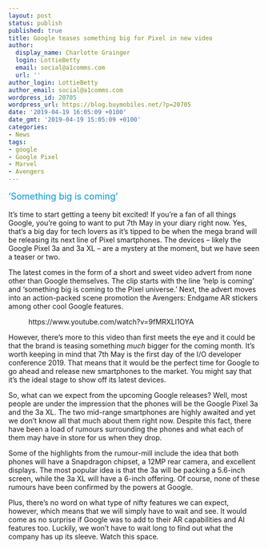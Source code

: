 ```yaml
---
layout: post
status: publish
published: true
title: Google teases something big for Pixel in new video
author:
  display_name: Charlotte Grainger
  login: LottieBetty
  email: social@a1comms.com
  url: ''
author_login: LottieBetty
author_email: social@a1comms.com
wordpress_id: 20705
wordpress_url: https://blog.buymobiles.net/?p=20705
date: '2019-04-19 16:05:09 +0100'
date_gmt: '2019-04-19 15:05:09 +0100'
categories:
- News
tags:
- google
- Google Pixel
- Marvel
- Avengers
---
```

<p><!-- wp:paragraph --></p>
<p><span class="postStandFirst" style="color: #0896d5; line-height: 26px; font-size: 18px;">&lsquo;Something big is coming&rsquo;</span></p>
<p><!-- /wp:paragraph --></p>
<p><!-- wp:paragraph --></p>
<p>It&rsquo;s time to start getting a teeny bit excited! If you&rsquo;re a fan of all things Google, you&rsquo;re going to want to put 7th May in your diary right now. Yes, that&rsquo;s a big day for tech lovers as it&rsquo;s tipped to be when the mega brand will be releasing its next line of Pixel smartphones. The devices &ndash; likely the Google Pixel 3a and 3a XL &ndash; are a mystery at the moment, but we have seen a teaser or two.</p>
<p><!-- /wp:paragraph --></p>
<p><!-- wp:paragraph --></p>
<p>The latest comes in the form of a short and sweet video advert from none other than Google themselves. The clip starts with the line &lsquo;help is coming&rsquo; and &lsquo;something big is coming to the Pixel universe.&rsquo; Next, the advert moves into an action-packed scene promotion the Avengers: Endgame AR stickers among other cool Google features.</p>
<p><!-- /wp:paragraph --></p>
<p><!-- wp:core-embed/youtube {"url":"https://www.youtube.com/watch?v=9fMRXLl1OYA","type":"video","providerNameSlug":"youtube","className":"wp-embed-aspect-16-9 wp-has-aspect-ratio"} --></p>
<figure class="wp-block-embed-youtube wp-block-embed is-type-video is-provider-youtube wp-embed-aspect-16-9 wp-has-aspect-ratio">
<div class="wp-block-embed__wrapper">
https://www.youtube.com/watch?v=9fMRXLl1OYA
</div>
</figure>
<p><!-- /wp:core-embed/youtube --></p>
<p><!-- wp:paragraph --></p>
<p>However, there&rsquo;s more to this video than first meets the eye and it could be that the brand is teasing something <em>much </em>bigger for the coming month. It&rsquo;s worth keeping in mind that 7th May is the first day of the I/O developer conference 2019. That means that it would be the perfect time for Google to go ahead and release new smartphones to the market. You might say that it&rsquo;s the ideal stage to show off its latest devices.</p>
<p><!-- /wp:paragraph --></p>
<p><!-- wp:paragraph --></p>
<p>So, what can we expect from the upcoming Google releases? Well, most people are under the impression that the phones will be the Google Pixel 3a and the 3a XL. The two mid-range smartphones are highly awaited and yet we don&rsquo;t know all that much about them right now. Despite this fact, there have been a load of rumours surrounding the phones and what each of them may have in store for us when they drop.</p>
<p><!-- /wp:paragraph --></p>
<p><!-- wp:paragraph --></p>
<p>Some of the highlights from the rumour-mill include the idea that both phones will have a Snapdragon chipset, a 12MP rear camera, and excellent displays. The most popular idea is that the 3a will be packing a 5.6-inch screen, while the 3a XL will have a 6-inch offering. Of course, none of these rumours have been confirmed by the powers at Google.</p>
<p><!-- /wp:paragraph --></p>
<p><!-- wp:paragraph --></p>
<p>Plus, there&rsquo;s no word on what type of nifty features we can expect, however, which means that we will simply have to wait and see. It would come as no surprise if Google was to add to their AR capabilities and AI features too. Luckily, we won&rsquo;t have to wait long to find out what the company has up its sleeve. Watch this space.</p>
<p><!-- /wp:paragraph --></p>
<p><!-- wp:image {"id":19624,"linkDestination":"custom"} --></p>
<figure class="wp-block-image"><a href="https://www.buymobiles.net/google" target="_blank" rel="noreferrer noopener"><img src="https://storage.googleapis.com/a1comms-blog-buymobiles/1/Google-Pixel-3-ad.jpg" alt="" class="wp-image-19624"/></a></figure>
<p><!-- /wp:image --></p>
